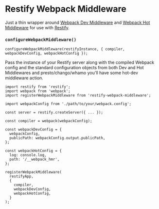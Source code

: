 # Restify Webpack Middleware

Just a thin wrapper around [Webpack Dev Middleware](https://github.com/webpack/webpack-dev-middleware) and [Webpack Hot Middleware](https://github.com/glenjamin/webpack-hot-middleware) for use with [Restify](https://github.com/restify/node-restify).

### `configureWebpackMiddleware()`

```
configureWebpackMiddleware(restifyInstance, { compiler, webpackDevConfig, webpackHotConfig });
```

Pass the instance of your Restify server along with the compiled Webpack config and the standard configuration objects from both Dev and Hot Middlewares and presto/chango/whamo you'll have some hot-dev middleware action.

```
import restify from 'restify';
import webpack from 'webpack';
import registerWebpackMiddleware from 'restify-webpack-middleware';

import webpackConfig from './path/to/your/webpack.config';

const server = restify.createServer({ ... });

const compiler = webpack(webpackConfig);

const webpackDevConfig = {
  webpackConfig,
  publicPath: webpackConfig.output.publicPath,
};

const webpackHotConfig = {
  log: console.log,
  path: '/__webpack_hmr',
};

registerWebpackMiddleware(
  restifyApp,
  {
    compiler,
    webpackDevConfig,
    webpackHotConfig,
  }
);
```

